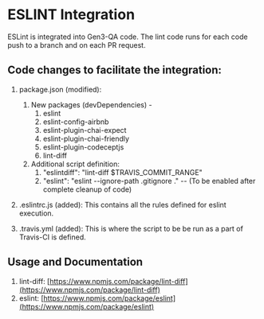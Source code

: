 # ESLINT Integration

ESLint is integrated into Gen3-QA code. The lint code runs for each code push to a branch and on each PR request.

## Code changes to facilitate the integration:
1. package.json (modified):
   1.  New packages (devDependencies) - 
       1. eslint
       1. eslint-config-airbnb
       1. eslint-plugin-chai-expect
       1. eslint-plugin-chai-friendly
       1. eslint-plugin-codeceptjs
       1. lint-diff
   1. Additional script definition:
       1. "eslintdiff": "lint-diff $TRAVIS_COMMIT_RANGE"
       1. "eslint": "eslint --ignore-path .gitignore ." -- (To be enabled after complete cleanup of code)
       
1. .eslintrc.js (added): This contains all the rules defined for eslint execution.

1. .travis.yml (added): This is where the script to be be run as a part of Travis-CI is defined.

## Usage and Documentation

1. lint-diff: [https://www.npmjs.com/package/lint-diff](https://www.npmjs.com/package/lint-diff)
1. eslint: [https://www.npmjs.com/package/eslint](https://www.npmjs.com/package/eslint)